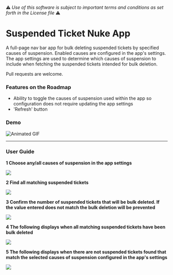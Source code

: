 :warning: *Use of this software is subject to important terms and conditions as set forth in the License file* :warning:

# Suspended Ticket Nuke App
A full-page nav bar app for bulk deleting suspended tickets by specified causes of suspension. Enabled causes are configured in the app's settings. The app settings are used to determine which causes of suspension to include when fetching the suspended tickets intended for bulk deletion.

Pull requests are welcome.

### Features on the Roadmap
* Ability to toggle the causes of suspension used within the app so configuration does not require updating the app settings
* 'Refresh' button

### Demo
![Animated GIF](http://g.recordit.co/ElYO0ku5CC.gif)

---

### User Guide
**1 Choose any/all causes of suspension in the app settings**

![](http://i.imgur.com/V5W2VSb.png)

**2 Find all matching suspended tickets**

![](http://i.imgur.com/SotIjDe.png)

**3 Confirm the number of suspended tickets that will be bulk deleted. If the value entered does not match the bulk deletion will be prevented**

![](http://i.imgur.com/yoYRN12.png)

**4 The following displays when all matching suspended tickets have been bulk deleted**

![](http://i.imgur.com/XhExeMd.png)

**5 The following displays when there are not suspended tickets found that match the selected causes of suspension configured in the app's settings**

![](http://i.imgur.com/lduoVug.png)
